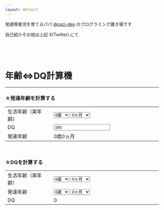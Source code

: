 ```yaml
---
layout: default
---
```


発達障害児を育てるパパ [@osci-dev](https://twitter.com/osci_dev) のプログラミング置き場です 

自己紹介その他は上記 X(Twitter) にて

<br /><br /><br />

# 年齢⇔DQ計算機
<hr>

### ☆発達年齢を計算する

<table>
  <tr>
    <td width="30%">
      生活年齢（実年齢）
    </td>
    <td>
      <select id="ca_age_for_da">
        <option value="0">0歳</option>
        <option value="1">1歳</option>
        <option value="2">2歳</option>
        <option value="3">3歳</option>
        <option value="4">4歳</option>
        <option value="5">5歳</option>
        <option value="6">6歳</option>
        <option value="7">7歳</option>
        <option value="8">8歳</option>
        <option value="9">9歳</option>
        <option value="10">10歳</option>
        <option value="11">11歳</option>
        <option value="12">12歳</option>
        <option value="13">13歳</option>
        <option value="14">14歳</option>
        <option value="15">15歳</option>
        <option value="16">16歳</option>
        <option value="17">17歳</option>
        <option value="18">18歳</option>
        <option value="19">19歳</option>
        <option value="20">20歳</option>
      </select>
      <select id="ca_month_for_da">
        <option value="0">0ヶ月</option>
        <option value="1">1ヶ月</option>
        <option value="2">2ヶ月</option>
        <option value="3">3ヶ月</option>
        <option value="4">4ヶ月</option>
        <option value="5">5ヶ月</option>
        <option value="6">6ヶ月</option>
        <option value="7">7ヶ月</option>
        <option value="8">8ヶ月</option>
        <option value="9">9ヶ月</option>
        <option value="10">10ヶ月</option>
        <option value="11">11ヶ月</option>
      </select>
    </td>
  </tr>
    <tr>
      <td>
        DQ
      </td>
      <td>
        <input type="number" id="dq_for_da" maxlength="3" value="100" />
      </td>
    </tr>
  <tr>
    <td>
      発達年齢
    </td>
    <td>
      <div id="da_for_da">0歳0ヵ月</div>
    </td>
  </tr>
</table>

<script>
  function calc_da() {
    ca_age = document.getElementById('ca_age_for_da').value;
    ca_month = document.getElementById('ca_month_for_da').value;
    ca = Number(ca_age) * 12 + Number(ca_month);

    dq = Number(document.getElementById('dq_for_da').value);
    if (dq < 0) { dq = 0; }
    if (dq > 200) { dq = 200; }

    da = Math.round(ca * (dq / 100));
    document.getElementById('da_for_da').innerText = Math.round(da / 12) + '歳' + (da % 12) + 'ヵ月';
  }

  document.getElementById('ca_age_for_da').addEventListener('change', calc_da);
  document.getElementById('ca_month_for_da').addEventListener('change', calc_da);
  document.getElementById('dq_for_da').addEventListener('change', calc_da);
</script>

<br />

### ☆DQを計算する

<table>
  <tr>
    <td width="30%">
      生活年齢（実年齢）
    </td>
    <td>
      <select id="ca_age_for_dq">
        <option value="0">0歳</option>
        <option value="1">1歳</option>
        <option value="2">2歳</option>
        <option value="3">3歳</option>
        <option value="4">4歳</option>
        <option value="5">5歳</option>
        <option value="6">6歳</option>
        <option value="7">7歳</option>
        <option value="8">8歳</option>
        <option value="9">9歳</option>
        <option value="10">10歳</option>
        <option value="11">11歳</option>
        <option value="12">12歳</option>
        <option value="13">13歳</option>
        <option value="14">14歳</option>
        <option value="15">15歳</option>
        <option value="16">16歳</option>
        <option value="17">17歳</option>
        <option value="18">18歳</option>
        <option value="19">19歳</option>
        <option value="20">20歳</option>
      </select>
      <select id="ca_month_for_dq">
        <option value="0">0ヶ月</option>
        <option value="1">1ヶ月</option>
        <option value="2">2ヶ月</option>
        <option value="3">3ヶ月</option>
        <option value="4">4ヶ月</option>
        <option value="5">5ヶ月</option>
        <option value="6">6ヶ月</option>
        <option value="7">7ヶ月</option>
        <option value="8">8ヶ月</option>
        <option value="9">9ヶ月</option>
        <option value="10">10ヶ月</option>
        <option value="11">11ヶ月</option>
      </select>
    </td>
  </tr>
    <tr>
      <td>
        発達年齢
      </td>
      <td>
        <select id="da_age_for_dq">
          <option value="0">0歳</option>
          <option value="1">1歳</option>
          <option value="2">2歳</option>
          <option value="3">3歳</option>
          <option value="4">4歳</option>
          <option value="5">5歳</option>
          <option value="6">6歳</option>
          <option value="7">7歳</option>
          <option value="8">8歳</option>
          <option value="9">9歳</option>
          <option value="10">10歳</option>
          <option value="11">11歳</option>
          <option value="12">12歳</option>
          <option value="13">13歳</option>
          <option value="14">14歳</option>
          <option value="15">15歳</option>
          <option value="16">16歳</option>
          <option value="17">17歳</option>
          <option value="18">18歳</option>
          <option value="19">19歳</option>
          <option value="20">20歳</option>
        </select>
        <select id="da_month_for_dq">
          <option value="0">0ヶ月</option>
          <option value="1">1ヶ月</option>
          <option value="2">2ヶ月</option>
          <option value="3">3ヶ月</option>
          <option value="4">4ヶ月</option>
          <option value="5">5ヶ月</option>
          <option value="6">6ヶ月</option>
          <option value="7">7ヶ月</option>
          <option value="8">8ヶ月</option>
          <option value="9">9ヶ月</option>
          <option value="10">10ヶ月</option>
          <option value="11">11ヶ月</option>
        </select>
      </td>
    </tr>
  <tr>
    <td>
      DQ
    </td>
    <td>
      <div id="dq_for_dq">0</div>
    </td>
  </tr>
</table>

<script>
  function calc_dq() {
    ca_age = document.getElementById('ca_age_for_dq').value;
    ca_month = document.getElementById('ca_month_for_dq').value;
    ca = Number(ca_age) * 12 + Number(ca_month);

    da_age = document.getElementById('da_age_for_dq').value;
    da_month = document.getElementById('da_month_for_dq').value;
    da = Number(da_age) * 12 + Number(da_month);

    dq = Math.round((da / ca) * 100);
    document.getElementById('dq_for_dq').innerText = dq;
  }

  document.getElementById('ca_age_for_dq').addEventListener('change', calc_dq);
  document.getElementById('ca_month_for_dq').addEventListener('change', calc_dq);
  document.getElementById('da_age_for_dq').addEventListener('change', calc_dq);
  document.getElementById('da_month_for_dq').addEventListener('change', calc_dq);
</script>

